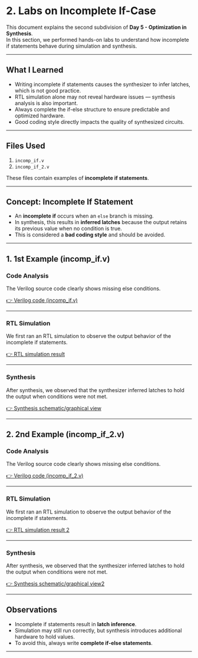# 2. Labs on Incomplete If-Case

This document explains the second subdivision of **Day 5 - Optimization in Synthesis**.  
In this section, we performed hands-on labs to understand how incomplete if statements behave during simulation and synthesis.

---

## What I Learned
- Writing incomplete if statements causes the synthesizer to infer latches, which is not good practice.  
- RTL simulation alone may not reveal hardware issues — synthesis analysis is also important.  
- Always complete the if-else structure to ensure predictable and optimized hardware.  
- Good coding style directly impacts the quality of synthesized circuits.  

---
## Files Used
1. `incomp_if.v`  
2. `incomp_if_2.v`  

These files contain examples of **incomplete if statements**.

---

## Concept: Incomplete If Statement
- An **incomplete if** occurs when an `else` branch is missing.  
- In synthesis, this results in **inferred latches** because the output retains its previous value when no condition is true.  
- This is considered a **bad coding style** and should be avoided.

---

## 1. 1st Example (incomp_if.v)


### Code Analysis
The Verilog source code clearly shows missing else conditions.  

[👉 Verilog code (incomp_if.v)](.Screenshots/code_incomp_if.jpg)

---

### RTL Simulation
We first ran an RTL simulation to observe the output behavior of the incomplete if statements.  

[👉 RTL simulation result](.Screenshots/rtl_incomp_if.jpg)

---

### Synthesis
After synthesis, we observed that the synthesizer inferred latches to hold the output when conditions were not met.  

[👉 Synthesis schematic/graphical view](.Screenshots/synth_incomp_if.jpg)

---

## 2. 2nd Example (incomp_if_2.v)


### Code Analysis
The Verilog source code clearly shows missing else conditions.  

[👉 Verilog code (incomp_if_2.v)](.Screenshots/code_incomp_if2.jpg)

---

### RTL Simulation
We first ran an RTL simulation to observe the output behavior of the incomplete if statements.  

[👉 RTL simulation result 2](.Screenshots/rtl_incomp_if2.jpg)

---

### Synthesis
After synthesis, we observed that the synthesizer inferred latches to hold the output when conditions were not met.  

[👉 Synthesis schematic/graphical view2](.Screenshots/synth_incomp_if2.jpg)

---

## Observations
- Incomplete if statements result in **latch inference**.  
- Simulation may still run correctly, but synthesis introduces additional hardware to hold values.  
- To avoid this, always write **complete if-else statements**.  

---
